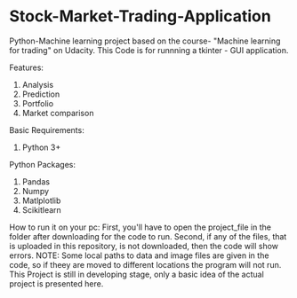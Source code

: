 # Stock-Market-Trading-Application

Python-Machine learning project based on the course- "Machine learning for trading" on Udacity. 
This Code is for runnning a tkinter - GUI application.

Features: 
1) Analysis
2) Prediction
3) Portfolio
4) Market comparison


Basic Requirements:
1) Python 3+

Python Packages:
1) Pandas
2) Numpy
3) Matlplotlib
4) Scikitlearn

How to run it on your pc:
First, you'll have to open the project_file in the folder after downloading for the code to run.
Second, if any of the files, that is uploaded in this repository, is not downloaded, then the code will show errors.
NOTE: Some local paths to data and image files are given in the code, so if theey are moved to different locations the program will not run.
This Project is still in developing stage, only a basic idea of the actual project is presented here. 
